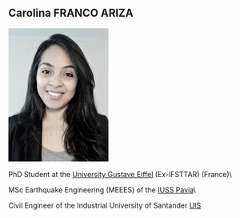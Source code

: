 ## Carolina FRANCO ARIZA
<img src="Photo.jpeg" alt="drawing" width="200"/>

PhD Student at the [University Gustave Eiffel](https://www.univ-gustave-eiffel.fr/) (Ex-IFSTTAR) (France)\

MSc Earthquake Engineering (MEEES) of the [IUSS Pavia](http://www.iusspavia.it/home)\

Civil Engineer of the Industrial University of Santander [UIS](https://www.uis.edu.co/webUIS/es/index.jsp)
